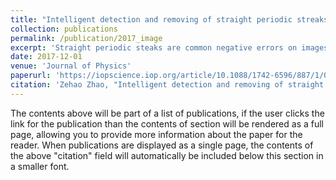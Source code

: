 ```yaml
---
title: "Intelligent detection and removing of straight periodic streaks on digital images"
collection: publications
permalink: /publication/2017_image
excerpt: 'Straight periodic steaks are common negative errors on images, an intelligent method is proposed to test and remove the periodic streaks on digital images. Because of many artificial errors or negative experiment factors, digital images are always contaminated by straight periodic streaks, which will correspondently incur error information on them. By Fast Two Dimensional Fourier Transform, the space spectra from these periodic streaks are discrete and can be test intelligently. After eliminate these frequency ingredient, the periodic streaks disappear after inverse Fourier Transform. The numerical simulation experiment shows that this method is robust in detesting and removing the periodic streaks on digital figures.'
date: 2017-12-01
venue: 'Journal of Physics'
paperurl: 'https://iopscience.iop.org/article/10.1088/1742-6596/887/1/012078#references'
citation: 'Zehao Zhao, "Intelligent detection and removing of straight periodic streaks on digital images" et al 2017 J. Phys.: Conf. Ser. 887 012078DOI 10.1088/1742-6596/887/1/012078.'
---
```


The contents above will be part of a list of publications, if the user clicks the link for the publication than the contents of section will be rendered as a full page, allowing you to provide more information about the paper for the reader. When publications are displayed as a single page, the contents of the above "citation" field will automatically be included below this section in a smaller font.
